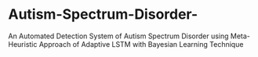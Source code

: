 # Autism-Spectrum-Disorder-
An Automated Detection System of Autism Spectrum Disorder using Meta-Heuristic Approach of Adaptive LSTM with Bayesian Learning Technique
